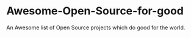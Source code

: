 # Awesome-Open-Source-for-good
An Awesome list of Open Source projects which do good for the world.
